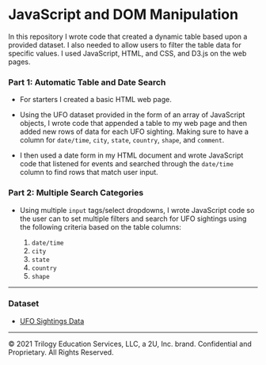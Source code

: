 # JavaScript and DOM Manipulation

In this repository I wrote code that created a dynamic table based upon a provided dataset. I also needed to allow users to filter the table data for specific values. I used JavaScript, HTML, and CSS, and D3.js on the web pages. 

### Part 1: Automatic Table and Date Search

* For starters I created a basic HTML web page.

* Using the UFO dataset provided in the form of an array of JavaScript objects, I wrote code that appended a table to my web page and then added new rows of data for each UFO sighting.  Making sure to have a column for `date/time`, `city`, `state`, `country`, `shape`, and `comment`.

* I then used a date form in my HTML document and wrote JavaScript code that listened for events and searched through the `date/time` column to find rows that match user input.

### Part 2: Multiple Search Categories 

* Using multiple `input` tags/select dropdowns, I wrote JavaScript code so the user can to set multiple filters and search for UFO sightings using the following criteria based on the table columns:

  1. `date/time`
  2. `city`
  3. `state`
  4. `country`
  5. `shape`

- - -

### Dataset

* [UFO Sightings Data](StarterCode/static/js/data.js)

- - -

© 2021 Trilogy Education Services, LLC, a 2U, Inc. brand. Confidential and Proprietary. All Rights Reserved.
